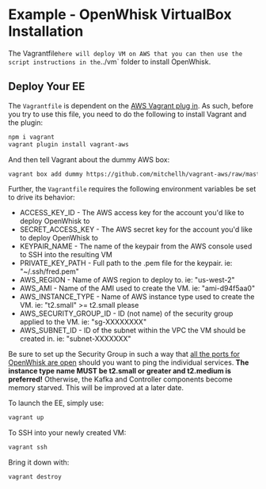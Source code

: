 # Example - OpenWhisk VirtualBox Installation

The Vagrantfile` here will deploy VM on AWS that you can then use the script instructions in the `../vm` folder to install OpenWhisk.

## Deploy Your EE
The `Vagrantfile` is dependent on the [AWS Vagrant plug in](https://github.com/mitchellh/vagrant-aws). As such, before you try to use this file, you need to do the following to install Vagrant and the plugin:


```bash
npm i vagrant
vagrant plugin install vagrant-aws
```

And then tell Vagrant about the dummy AWS box:
```bash
vagrant box add dummy https://github.com/mitchellh/vagrant-aws/raw/master/dummy.box
```

Further, the `Vagrantfile` requires the following environment variables be set to drive its behavior:

* ACCESS_KEY_ID - The AWS access key for the account you'd like to deploy OpenWhisk to
* SECRET_ACCESS_KEY - The AWS secret key for the account you'd like to deploy OpenWhisk to
* KEYPAIR_NAME - The name of the keypair from the AWS console used to SSH into the resulting VM
* PRIVATE_KEY_PATH - Full path to the .pem file for the keypair.  ie: "~/.ssh/fred.pem"
* AWS_REGION - Name of AWS region to deploy to.  ie: "us-west-2"
* AWS_AMI - Name of the AMI used to create the VM.  ie: "ami-d94f5aa0"
* AWS_INSTANCE_TYPE - Name of AWS instance type used to create the VM.  ie: "t2.small" >= t2.small please
* AWS_SECURITY_GROUP_ID - ID (not name) of the security group applied to the VM.  ie: "sg-XXXXXXXX"
* AWS_SUBNET_ID - ID of the subnet within the VPC the VM should be created in.  ie: "subnet-XXXXXXX"

Be sure to set up the Security Group in such a way that [all the ports for OpenWhisk are open](https://github.com/apache/incubator-openwhisk-devtools/blob/master/docker-compose/README.md) should
you want to ping the individual services.  **The instance type name MUST be t2.small or greater and t2.medium is preferred!** Otherwise, the Kafka and Controller components become memory starved.  This will be improved at a later date.

To launch the EE, simply use:
```bash
vagrant up
```

To SSH into your newly created VM:
```bash
vagrant ssh
```

Bring it down with:
```bash
vagrant destroy
```
